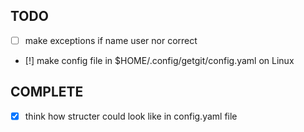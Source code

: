 ## TODO
- [ ] make exceptions if name user nor correct
- [!] make config file in $HOME/.config/getgit/config.yaml on Linux

## COMPLETE
- [x] think how structer could look like in config.yaml file

